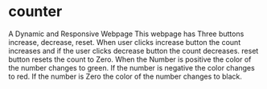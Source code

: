 # counter
A Dynamic and Responsive Webpage
This webpage has Three buttons increase, decrease, reset. When user clicks increase button the count increases and if the user clicks decrease button the count decreases. reset button resets the count to Zero.
When the Number is positive the color of the number changes to green. If the number is negative the color changes to red. If the number is Zero the color of the number changes to black. 
